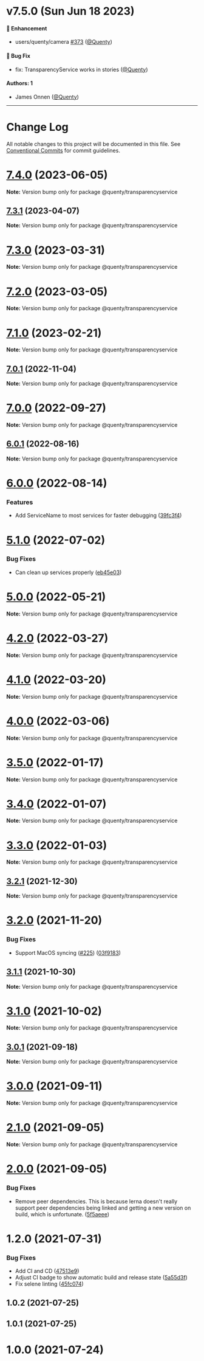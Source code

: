 # v7.5.0 (Sun Jun 18 2023)

#### 🚀 Enhancement

- users/quenty/camera [#373](https://github.com/Quenty/NevermoreEngine/pull/373) ([@Quenty](https://github.com/Quenty))

#### 🐛 Bug Fix

- fix: TransparencyService works in stories ([@Quenty](https://github.com/Quenty))

#### Authors: 1

- James Onnen ([@Quenty](https://github.com/Quenty))

---

# Change Log

All notable changes to this project will be documented in this file.
See [Conventional Commits](https://conventionalcommits.org) for commit guidelines.

# [7.4.0](https://github.com/Quenty/NevermoreEngine/compare/@quenty/transparencyservice@7.3.1...@quenty/transparencyservice@7.4.0) (2023-06-05)

**Note:** Version bump only for package @quenty/transparencyservice





## [7.3.1](https://github.com/Quenty/NevermoreEngine/compare/@quenty/transparencyservice@7.3.0...@quenty/transparencyservice@7.3.1) (2023-04-07)

**Note:** Version bump only for package @quenty/transparencyservice





# [7.3.0](https://github.com/Quenty/NevermoreEngine/compare/@quenty/transparencyservice@7.2.0...@quenty/transparencyservice@7.3.0) (2023-03-31)

**Note:** Version bump only for package @quenty/transparencyservice





# [7.2.0](https://github.com/Quenty/NevermoreEngine/compare/@quenty/transparencyservice@7.1.0...@quenty/transparencyservice@7.2.0) (2023-03-05)

**Note:** Version bump only for package @quenty/transparencyservice





# [7.1.0](https://github.com/Quenty/NevermoreEngine/compare/@quenty/transparencyservice@7.0.1...@quenty/transparencyservice@7.1.0) (2023-02-21)

**Note:** Version bump only for package @quenty/transparencyservice





## [7.0.1](https://github.com/Quenty/NevermoreEngine/compare/@quenty/transparencyservice@7.0.0...@quenty/transparencyservice@7.0.1) (2022-11-04)

**Note:** Version bump only for package @quenty/transparencyservice





# [7.0.0](https://github.com/Quenty/NevermoreEngine/compare/@quenty/transparencyservice@6.0.1...@quenty/transparencyservice@7.0.0) (2022-09-27)

**Note:** Version bump only for package @quenty/transparencyservice





## [6.0.1](https://github.com/Quenty/NevermoreEngine/compare/@quenty/transparencyservice@6.0.0...@quenty/transparencyservice@6.0.1) (2022-08-16)

**Note:** Version bump only for package @quenty/transparencyservice





# [6.0.0](https://github.com/Quenty/NevermoreEngine/compare/@quenty/transparencyservice@5.1.0...@quenty/transparencyservice@6.0.0) (2022-08-14)


### Features

* Add ServiceName to most services for faster debugging ([39fc3f4](https://github.com/Quenty/NevermoreEngine/commit/39fc3f4f2beb92fff49b2264424e07af7907324e))





# [5.1.0](https://github.com/Quenty/NevermoreEngine/compare/@quenty/transparencyservice@5.0.0...@quenty/transparencyservice@5.1.0) (2022-07-02)


### Bug Fixes

* Can clean up services properly ([eb45e03](https://github.com/Quenty/NevermoreEngine/commit/eb45e03ce2897b18f1ae460974bf2bbb9e27cb97))





# [5.0.0](https://github.com/Quenty/NevermoreEngine/compare/@quenty/transparencyservice@4.2.0...@quenty/transparencyservice@5.0.0) (2022-05-21)

**Note:** Version bump only for package @quenty/transparencyservice





# [4.2.0](https://github.com/Quenty/NevermoreEngine/compare/@quenty/transparencyservice@4.1.0...@quenty/transparencyservice@4.2.0) (2022-03-27)

**Note:** Version bump only for package @quenty/transparencyservice





# [4.1.0](https://github.com/Quenty/NevermoreEngine/compare/@quenty/transparencyservice@4.0.0...@quenty/transparencyservice@4.1.0) (2022-03-20)

**Note:** Version bump only for package @quenty/transparencyservice





# [4.0.0](https://github.com/Quenty/NevermoreEngine/compare/@quenty/transparencyservice@3.5.0...@quenty/transparencyservice@4.0.0) (2022-03-06)

**Note:** Version bump only for package @quenty/transparencyservice





# [3.5.0](https://github.com/Quenty/NevermoreEngine/compare/@quenty/transparencyservice@3.4.0...@quenty/transparencyservice@3.5.0) (2022-01-17)

**Note:** Version bump only for package @quenty/transparencyservice





# [3.4.0](https://github.com/Quenty/NevermoreEngine/compare/@quenty/transparencyservice@3.3.0...@quenty/transparencyservice@3.4.0) (2022-01-07)

**Note:** Version bump only for package @quenty/transparencyservice





# [3.3.0](https://github.com/Quenty/NevermoreEngine/compare/@quenty/transparencyservice@3.2.1...@quenty/transparencyservice@3.3.0) (2022-01-03)

**Note:** Version bump only for package @quenty/transparencyservice





## [3.2.1](https://github.com/Quenty/NevermoreEngine/compare/@quenty/transparencyservice@3.2.0...@quenty/transparencyservice@3.2.1) (2021-12-30)

**Note:** Version bump only for package @quenty/transparencyservice





# [3.2.0](https://github.com/Quenty/NevermoreEngine/compare/@quenty/transparencyservice@3.1.1...@quenty/transparencyservice@3.2.0) (2021-11-20)


### Bug Fixes

* Support MacOS syncing ([#225](https://github.com/Quenty/NevermoreEngine/issues/225)) ([03f9183](https://github.com/Quenty/NevermoreEngine/commit/03f918392c6a5bdd33f8a17c38de371d1e06c67a))





## [3.1.1](https://github.com/Quenty/NevermoreEngine/compare/@quenty/transparencyservice@3.1.0...@quenty/transparencyservice@3.1.1) (2021-10-30)

**Note:** Version bump only for package @quenty/transparencyservice





# [3.1.0](https://github.com/Quenty/NevermoreEngine/compare/@quenty/transparencyservice@3.0.1...@quenty/transparencyservice@3.1.0) (2021-10-02)

**Note:** Version bump only for package @quenty/transparencyservice





## [3.0.1](https://github.com/Quenty/NevermoreEngine/compare/@quenty/transparencyservice@3.0.0...@quenty/transparencyservice@3.0.1) (2021-09-18)

**Note:** Version bump only for package @quenty/transparencyservice





# [3.0.0](https://github.com/Quenty/NevermoreEngine/compare/@quenty/transparencyservice@2.1.0...@quenty/transparencyservice@3.0.0) (2021-09-11)

**Note:** Version bump only for package @quenty/transparencyservice





# [2.1.0](https://github.com/Quenty/NevermoreEngine/compare/@quenty/transparencyservice@2.0.0...@quenty/transparencyservice@2.1.0) (2021-09-05)

**Note:** Version bump only for package @quenty/transparencyservice





# [2.0.0](https://github.com/Quenty/NevermoreEngine/compare/@quenty/transparencyservice@1.2.0...@quenty/transparencyservice@2.0.0) (2021-09-05)


### Bug Fixes

* Remove peer dependencies. This is because lerna doesn't really support peer dependencies being linked and getting a new version on build, which is unfortunate. ([5f5aeee](https://github.com/Quenty/NevermoreEngine/commit/5f5aeeea8de9975435309e53679f0ef7064f9dd0))





# 1.2.0 (2021-07-31)


### Bug Fixes

* Add CI and CD ([47513e9](https://github.com/Quenty/NevermoreEngine/commit/47513e9b568162707534af132396dd8756947dd3))
* Adjust CI badge to show automatic build and release state ([5a55d3f](https://github.com/Quenty/NevermoreEngine/commit/5a55d3f19bf8d66a760d67da9b56ed47fab74656))
* Fix selene linting ([45fc074](https://github.com/Quenty/NevermoreEngine/commit/45fc07489ee59127ac6582689f19a0e87c1e5b5a))



## 1.0.2 (2021-07-25)



## 1.0.1 (2021-07-25)



# 1.0.0 (2021-07-24)
